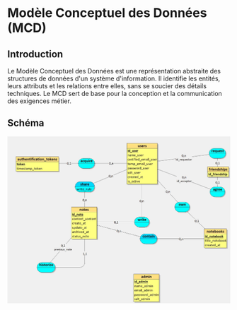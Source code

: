 # Modèle Conceptuel des Données (MCD)

## Introduction

Le Modèle Conceptuel des Données est une représentation abstraite des structures de données d'un système d'information. Il identifie les entités, leurs attributs et les relations entre elles, sans se soucier des détails techniques. Le MCD sert de base pour la conception et la communication des exigences métier.

## Schéma

![MCD illustration](../assets/Keepthis-MCD.jpg)